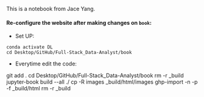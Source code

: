 This is a notebook from Jace Yang.

#### Re-configure the website after making changes on `book`:


- Set UP:
```
conda activate DL
cd Desktop/GitHub/Full-Stack_Data-Analyst/book
```

- Everytime edit the code:

git add .
cd Desktop/GitHub/Full-Stack_Data-Analyst/book
rm -r _build
jupyter-book build --all ./
cp -R images _build/html/images
ghp-import -n -p -f _build/html
rm -r _build
```